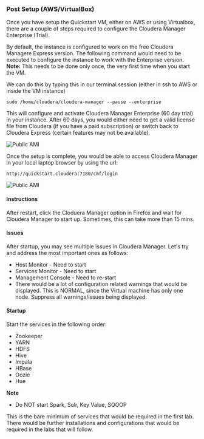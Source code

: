### Post Setup (AWS/VirtualBox)

Once you have setup the Quickstart VM, either on AWS or using Virtualbox, there are a couple of steps required to configure the Cloudera Manager Enterprise (Trial). 

By default, the instance is configured to work on the free Cloudera Managere Express version. The following command would need to be executed to configure the instance to work with the Enterprise version. **Note:** This needs to be done only once, the very first time when you start the VM. 

We can do this by typing this in our terminal session (either in ssh to AWS or inside the VM instance)

	sudo /home/cloudera/cloudera-manager --pause --enterprise

This will configure and activate Cloudera Manager Enterprise (60 day trial) in your instance. After 60 days, you would either need to get a valid license file from Cloudera (if you have a paid subscription) or switch back to Cloudera Express (certain features may not be available). 

![Public AMI](../images/aws/aws12.jpg)

Once the setup is complete, you would be able to access Cloudera Manager in your local laptop browser by using the url: 

	http://quickstart.cloudera:7180/cmf/login

![Public AMI](../images/aws/aws13.jpg)

#### Instructions

After restart, click the Cloduera Manager option in Firefox and wait for Cloudera Manager to start up. Sometimes, this can take more than 15 mins. 

#### Issues

After startup, you may see multiple issues in Cloudera Manager. Let's try and address the most important ones as follows:
* Host Monitor - Need to start
* Services Monitor - Need to start
* Management Console - Need to re-start
* There would be a lot of configuration related warnings that would be displayed. This is NORMAL, since the Virtual machine has only one node. Suppress all warnings/issues being displayed. 

#### Startup

Start the services in the following order:

* Zookeeper
* YARN
* HDFS
* Hive
* Impala
* HBase
* Oozie
* Hue

**Note**
* Do NOT start Spark, Solr, Key Value, SQOOP

This is the bare minimum of services that would be required in the first lab. There would be further installations and configurations that would be required in the labs that will follow. 
